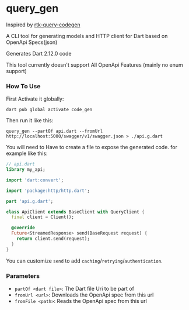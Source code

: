 # query_gen

Inspired by [rtk-query-codegen](https://github.com/rtk-incubator/rtk-query-codegen)

A CLI tool for generating models and HTTP client for Dart based on OpenApi Specs(json)

Generates Dart 2.12.0 code

This tool currently doesn't support All OpenApi Features (mainly no enum support)

### How To Use

First Activate it globally:
```
dart pub global activate code_gen
```

Then run it like this:

```
query_gen --partOf api.dart --fromUrl http://localhost:5000/swagger/v1/swagger.json > ./api.g.dart
```

You will need to Have to create a file to expose the generated code. for example like this:
```dart
// api.dart
library my_api;

import 'dart:convert';

import 'package:http/http.dart';

part 'api.g.dart';

class ApiClient extends BaseClient with QueryClient {
  final client = Client();

  @override
  Future<StreamedResponse> send(BaseRequest request) {
    return client.send(request);
  }
}

```

You can customize `send` to add `caching`/`retrying`/`authentication`.

### Parameters

- `partOf <dart file>`: The Dart file Uri to be part of
- `fromUrl <url>`: Downloads the OpenApi spec from this url
- `fromFile <path>`: Reads the OpenApi spec from this url 